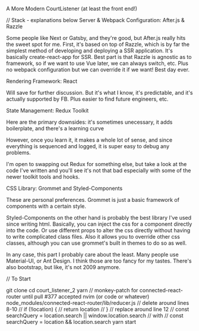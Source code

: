 A More Modern CourtListener
(at least the front end!)

// Stack - explanations below
Server & Webpack Configuration: After.js & Razzle

Some people like Next or Gatsby, and they're good, but
After.js really hits the sweet spot for me. First, it's based on top of Razzle, which is by far the simplest method of developing
and deploying a SSR application. It's basically create-react-app for SSR. Best part is that Razzle is agnostic as to framework, so if we want to use Vue later, we can always switch, etc. Plus no webpack configuration but we can override it if we want! Best day ever.

Rendering Framework: React

Will save for further discussion. But it's what I know, it's predictable, and it's actually supported by FB. Plus easier to find future engineers, etc.

State Management: Redux Toolkit

Here are the primary downsides: it's sometimes unecessary, it adds boilerplate, and there's a learning curve

However, once you learn it, it makes a whole lot of sense, and since everything is sequenced and logged, it is super easy to debug any problems.

I'm open to swapping out Redux for something else, but take a look at the code I've written and you'll see it's not that bad especially with some of the newer toolkit tools and hooks.

CSS Library: Grommet and Styled-Components

These are personal preferences. Grommet is just a basic framework of components with a certain style.

Styled-Components on the other hand is probably the best library I've used since writing html. Basically, you can inject the css for a component directly into the code. Or use different props to alter the css directly without having to write complicated class files. Also it allows you to override other css classes, although you can use grommet's built in themes to do so as well.

In any case, this part I probably care about the least. Many people use Material-UI, or Ant Design. I think those are too fancy for my tastes. There's also bootstrap, but like, it's not 2009 anymore.

// To Start

git clone
cd court_listener_2
yarn
// monkey-patch for connected-react-router until pull #377 accepted
nvim (or code or whatever) node_modules/connected-react-router/lib/reducer.js
// delete around lines 8-10
  //  if (!location) {
  //     return location
  //  }
// replace around line 12
  //  const searchQuery = location.search || window.location.search
// with
  //  const searchQuery = location && location.search
yarn start
